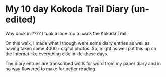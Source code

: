 # My 10 day Kokoda Trail Diary (un-edited)

Way back in ???? I took a lone trip to walk the Kokoda Trail.

On this walk, I made what I though were some diary entries as well as having taken some 4000+ digital photos.
So, might as well put this up on the Internet like everything else in life these days.

The diary entries are transcribed work for word from my paper diary and in no way flowered to make for better reading.